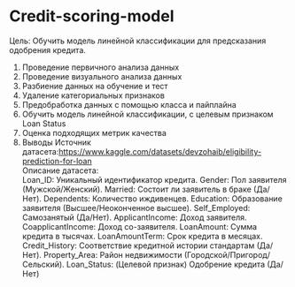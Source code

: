 # Credit-scoring-model


Цель: Обучить модель линейной классификации для предсказания одобрения кредита.
1) Проведение первичного анализа данных
3) Проведение визуального анализа данных
4) Разбиение данных на обучение и тест
5) Удаление категориальных признаков
6) Предобработка данных с помощью класса и пайплайна
7) Обучить модель линейной классификации, с целевым признаком Loan Status
8) Оценка подходящих метрик качества
9) Выводы
Источник датасета:https://www.kaggle.com/datasets/devzohaib/eligibility-prediction-for-loan  
Описание датасета:  
 Loan_ID:  Уникальный идентификатор кредита. 
Gender:   Пол заявителя (Мужской/Женский).
Married: Состоит ли заявитель в браке (Да/Нет).
Dependents:  Количество иждивенцев.
Education:   Образование заявителя (Высшее/Неоконченное высшее).
Self_Employed:  Самозанятый (Да/Нет).
ApplicantIncome:  Доход заявителя.
CoapplicantIncome:  Доход со-заявителя.
LoanAmount:  Сумма кредита в тысячах.
LoanAmountTerm:   Срок кредита в месяцах.
Credit_History: Соответствие кредитной истории стандартам (Да/Нет).
Property_Area:  Район недвижимости (Городской/Пригород/Сельский).
Loan_Status:  (Целевой признак) Одобрение кредита (Да/Нет)

